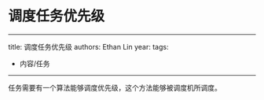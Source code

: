 # 调度任务优先级


---
title: 调度任务优先级
authors: Ethan Lin
year:
tags:
  - 内容/任务 
---



任务需要有一个算法能够调度优先级，这个方法能够被调度机所调度。